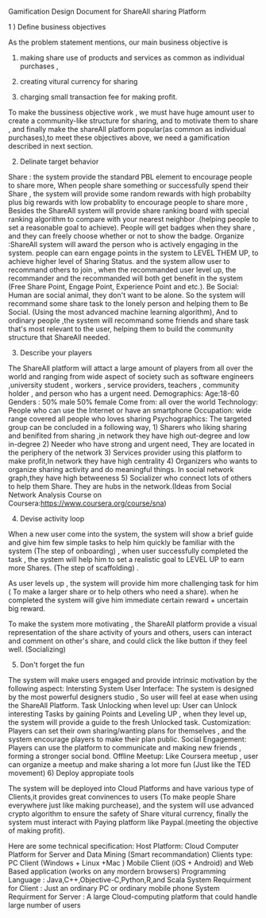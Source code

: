 Gamification Design Document for ShareAll sharing Platform

1 ) Define business objectives

As the problem statement mentions, our main business objective is

1) making share use of products and services as common as individual purchases ,

2) creating vitural  currency for sharing

3) charging small transaction fee for making profit.

To make the bussiness objective work , we must have huge amount user to create a community-like structure for sharing, and to motivate them to share , and finally make the shareAll platform popular(as common as individual purchases),to meet these objectives above, we need a gamification described in next section.

2) Delinate target behavior

 Share : the system provide the standard PBL element to encourage people to share more, When people share something or successfully spend their Share , the system will provide some random rewards with high probabilty plus big rewards with low probablity to encourage people to share more , Besides the ShareAll system will provide share ranking board with special ranking algorithm to compare with your nearest neighbor .(helping people to set a reasonable goal to achieve). People will get badges when they share , and they can freely choose whether or not to show the badge.
 Organize :ShareAll system will award the person who is actively engaging in the system.  people can earn engage points in the system to LEVEL THEM UP, to achieve higher level of Sharing  Status. and the system allow user to recommand others to join , when the recommanded user level up, the recommander and the recommanded will both get benefit in the system (Free Share Point, Engage Point, Experience Point and etc.).
Be Social: Human are social animal, they don't want to be alone. So the system will recommand some share task to the lonely person and helping them to Be Social. (Using the most advanced machine learning algorithm), And to ordinary people ,the system will recommand some friends and share task that's most relevant to the user, helping them to build the community structure that ShareAll needed.
 
3) Describe your players
 
The ShareAll platform will attact a large amount of players from all over the world and ranging from wide aspect of society such as software engineers ,university student , workers , service providers, teachers , community holder , and person who has a urgent need. 
Demographics:  Age:18-60  Genders : 50% male 50% female    Come from: all over the world
Technology: People who can use the Internet or have an smartphone
Occupation: wide range covered all people who loves sharing 
Psychographics: The targeted group can be concluded in a following way, 1) Sharers  who liking sharing and benifited from sharing ,in network they have high out-degree and low in-degree 2) Needer who have strong and urgent need, They are located in the periphery of the network  3) Services provider using this platform to make profit,In network they have high centrality  4) Organizers who wants to organize sharing activity and do meaningful things.  In social network graph,they have high betweeness 5)  Socializer who connect lots of others to help them Share. They are hubs in the network.(Ideas from Social Network Analysis Course on Coursera:https://www.coursera.org/course/sna)

4) Devise activity loop
 
When a new user come into the system, the system will show a brief guide and give him few simple tasks to help him quickly be familiar with the system (The step of onboarding) , when user successfully  completed the task , the system will help him to set a realistic goal to LEVEL UP to earn more Shares. (The step of scaffolding) .
 
As user levels up , the system will provide him more challenging task for him ( To make a larger share or to help others who need a share). when he completed the system will give him immediate certain reward + uncertain big reward.  
 
To make the system more motivating , the ShareAll platform provide a visual representation of the share activity of yours and others, users can interact and comment on other's share, and could click the like button if they feel well. (Socializing)

5) Don't forget the fun

The system will make users engaged and provide intrinsic motivation by the following aspect:
Intersting System User Interface:  The system is designed by the most powerful designers studio , So user will feel at ease when using the ShareAll Platform.
Task Unlocking when level up: User can Unlock interesting Tasks by gaining Points and Leveling UP , when they level up, the system will provide a guide to the fresh Unlocked task.
Customization: Players can set their own sharing/wanting plans for themselves , and the system encourage players to make their plan public.
Social Engagement: Players can use the platform to communicate and making new friends , forming a stronger social bond.
Offline Meetup: Like Coursera meetup , user can organize a meetup and make sharing a lot more fun (Just like the TED movement)
6) Deploy appropiate tools
 
The system will be deployed into Cloud Platforms and have various type of Clients,it provides great convinences to users (To make people Share everywhere just like making purchease), and the system will use advanced crypto algorithm to ensure the safety of Share vitural currency, finally the system must interact with Paying platform like Paypal.(meeting the objective of making profit).
 
Here are some technical specification:
 Host Platform: Cloud Computer Platform for Server and Data Mining (Smart recommandation)
 Clients type: PC Client (Windows + Linux +Mac )  Mobile Client (iOS + Android) and Web Based application (works on any mordern browsers)
 Programming Language : Java,C++,Objective-C,Python,R,and Scala
 System Requirment for Client : Just an ordinary PC or ordinary mobile phone
 System Requirment for Server : A large Cloud-computing platform that could handle large number of users